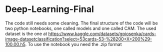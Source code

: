 # Deep-Learning-Final

The code still needs some cleaning. The final structure of the code will be two python notebooks, one called models and one called CAM. The used dataset is the one at https://www.kaggle.com/datasets/gpiosenka/cards-image-datasetclassification?select=53cards-53-%28200+X+200%29-100.00.h5. To use the notebook you need the .zip format
